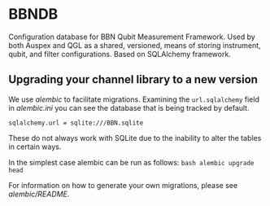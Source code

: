 # BBNDB

Configuration database for BBN Qubit Measurement Framework. Used by both Auspex and QGL as a shared, versioned, means of storing instrument, qubit, and filter configurations. Based on SQLAlchemy framework.

## Upgrading your channel library to a new version

We use *alembic* to facilitate migrations. Examining the `url.sqlalchemy` field in *alembic.ini* you can see the database that is being tracked by default.

`
sqlalchemy.url = sqlite:///BBN.sqlite
`

These do not always work with SQLite due to the inability to alter the tables in certain ways. 

In the simplest case alembic can be run as follows:
`bash
alembic upgrade head
`

For information on how to generate your own migrations, please see *alembic/README*.